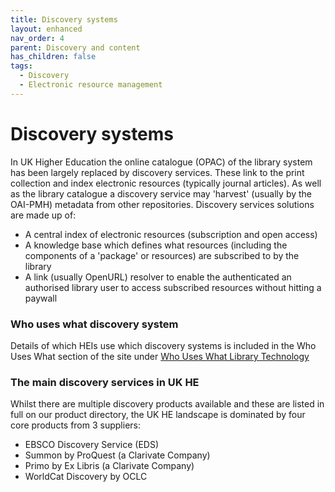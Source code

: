 ```yaml
---
title: Discovery systems
layout: enhanced
nav_order: 4
parent: Discovery and content
has_children: false
tags:
  - Discovery
  - Electronic resource management
---
```


# Discovery systems

In UK Higher Education the online catalogue (OPAC) of the library system has been largely replaced by discovery services. These link to the print collection and index electronic resources (typically journal articles). As well as the library catalogue a discovery service may 'harvest' (usually by the OAI-PMH) metadata from other repositories. Discovery services solutions are made up of:

- A central index of electronic resources (subscription and open access)
- A knowledge base which defines what resources (including the components of a 'package' or resources) are subscribed to by the library
- A link (usually OpenURL) resolver to enable the authenticated an authorised library user to access subscribed resources without hitting a paywall

### Who uses what discovery system

Details of which HEIs use which discovery systems is included in the Who Uses What section of the site under [Who Uses What Library Technology](/who-uses-what/who-uses-what-library-technology)

### The main discovery services in UK HE

Whilst there are multiple discovery products available and these are listed in full on our product directory, the UK HE landscape is dominated by four core products from 3 suppliers:

- EBSCO Discovery Service (EDS)
- Summon by ProQuest (a Clarivate Company)
- Primo by Ex Libris (a Clarivate Company)
- WorldCat Discovery by OCLC
